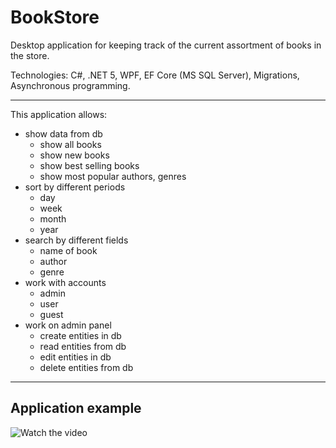# BookStore
Desktop application for keeping track of the current assortment of books in the store.

Technologies: C#, .NET 5, WPF, EF Core (MS SQL Server), Migrations, Asynchronous programming.

---

This application allows:
- show data from db
    - show all books
    - show new books
    - show best selling books
    - show most popular authors, genres
- sort by different periods
    - day
    - week
    - month
    - year
- search by different fields
    - name of book
    - author
    - genre
- work with accounts
    - admin
    - user
    - guest
- work on admin panel
    - create entities in db
    - read entities from db
    - edit entities in db
    - delete entities from db

---

## Application example

![Watch the video](https://github.com/dmytro-tereshchenko/BookStore/blob/master/doc/exampleApp.gif)
